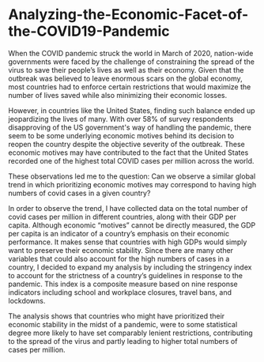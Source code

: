 # Analyzing-the-Economic-Facet-of-the-COVID19-Pandemic
When the COVID pandemic struck the world in March of 2020, nation-wide governments were faced by the challenge of constraining the spread of the virus to save their people’s lives as well as their economy. Given that the outbreak was believed to leave enormous scars on the global economy, most countries had to enforce certain restrictions that would maximize the number of lives saved while also minimizing their economic losses.

However, in countries like the United States, finding such balance ended up jeopardizing the lives of many. With over 58% of survey respondents disapproving of the US government's way of handling the pandemic, there seem to be some underlying economic motives behind its decision to reopen the country despite the objective severity of the outbreak. These economic motives may have contributed to the fact that the United States recorded one of the highest total COVID cases per million across the world.

These observations led me to the question: Can we observe a similar global trend in which prioritizing economic motives may correspond to having high numbers of covid cases in a given country?

In order to observe the trend, I have collected data on the total number of covid cases per million in different countries, along with their GDP per capita. Although economic “motives” cannot be directly measured, the GDP per capita is an indicator of a country’s emphasis on their economic performance. It makes sense that countries with high GDPs would simply want to preserve their economic stability. Since there are many other variables that could also account for the high numbers of cases in a country, I decided to expand my analysis by including the stringency index to account for the strictness of a country’s guidelines in response to the pandemic. This index is a composite measure based on nine response indicators including school and workplace closures, travel bans, and lockdowns.

The analysis shows that countries who might have prioritized their economic stability in the midst of a pandemic, were to some statistical degree more likely to have set comparably lenient restrictions, contributing to the spread of the virus and partly leading to higher total numbers of cases per million.
